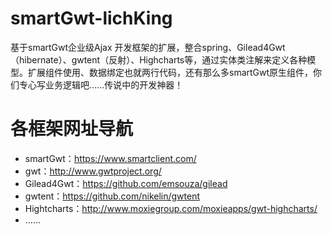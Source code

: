 # smartGwt-lichKing
基于smartGwt企业级Ajax 开发框架的扩展，整合spring、Gilead4Gwt（hibernate）、gwtent（反射）、Highcharts等，通过实体类注解来定义各种模型。扩展组件使用、数据绑定也就两行代码，还有那么多smartGwt原生组件，你们专心写业务逻辑吧……传说中的开发神器！

# 各框架网址导航
* smartGwt：https://www.smartclient.com/
* gwt：http://www.gwtproject.org/
* Gilead4Gwt：https://github.com/emsouza/gilead
* gwtent：https://github.com/nikelin/gwtent
* Hightcharts：http://www.moxiegroup.com/moxieapps/gwt-highcharts/
* ……
